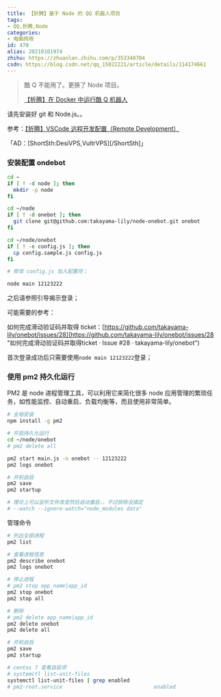 ```yaml
---
title: 【折腾】基于 Node 的 QQ 机器人项目
tags:
- QQ,折腾,Node
categories:
- 电脑网络
id: 470
alias: 20210101974
zhihu: https://zhuanlan.zhihu.com/p/353340704
csdn: https://blog.csdn.net/qq_15022221/article/details/114174661
---
```


> 酷 Q 不能用了。更换了 Node 项目。
>
> [【折腾】在 Docker 中运行酷 Q 机器人](https://www.wdssmq.com/post/20181129356.html "【折腾】在 Docker 中运行酷 Q 机器人")

请先安装好 git 和 Node.js。。

参考：[【折腾】VSCode 远程开发配置（Remote Development）](https://www.wdssmq.com/post/20201120519.html "【折腾】VSCode远程开发配置（Remote Development）")

「AD：[ShortSth:DesiVPS,VultrVPS][/ShortSth]」

<!--more-->

### 安装配置 ondebot

```bash
cd ~
if [ ! -d node ]; then
  mkdir -p node
fi

cd ~/node
if [ ! -d onebot ]; then
  git clone git@github.com:takayama-lily/node-onebot.git onebot
fi

cd ~/node/onebot
if [ ! -e config.js ]; then
  cp config.sample.js config.js
fi

# 修改 config.js 加入配置项；

node main 12123222
```

之后请参照引导揭示登录；

可能需要的参考：

如何完成滑动验证码并取得 ticket：[https://github.com/takayama-lily/onebot/issues/28](https://github.com/takayama-lily/onebot/issues/28 "如何完成滑动验证码并取得ticket · Issue #28 · takayama-lily/onebot")

首次登录成功后只需要使用`node main 12123222`登录；

### 使用 pm2 持久化运行

PM2 是 node 进程管理工具，可以利用它来简化很多 node 应用管理的繁琐任务，如性能监控、自动重启、负载均衡等，而且使用非常简单。

```bash
# 全局安装
npm install -g pm2

# 开启持久化运行
cd ~/node/onebot
# pm2 delete all

pm2 start main.js -n onebot -- 12123222
pm2 logs onebot

# 开机自启
pm2 save
pm2 startup

# 理论上可以监听文件改变然后自动重启，，不过排除没搞定
# --watch --ignore-watch="node_modules data"
```

管理命令

```bash
# 列出全部进程
pm2 list

# 查看进程信息
pm2 describe onebot
pm2 logs onebot

# 停止进程
# pm2 stop app_name|app_id
pm2 stop onebot
pm2 stop all

# 删除
# pm2 delete app_name|app_id
pm2 delete onebot
pm2 delete all

# 开机自启
pm2 save
pm2 startup

# centos 7 查看自启项
# systemctl list-unit-files
systemctl list-unit-files | grep enabled
# pm2-root.service                              enabled
```

<!--470-->
